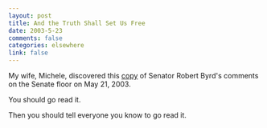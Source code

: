 ```yaml
--- 
layout: post
title: And the Truth Shall Set Us Free
date: 2003-5-23
comments: false
categories: elsewhere
link: false
---
```

My wife, Michele, discovered this <a href="http://alternet.org/story.html?StoryID=15989" target="_blank">copy</a> of Senator Robert Byrd's comments on the Senate floor on May 21, 2003.

You should go read it.

Then you should tell everyone you know to go read it.
